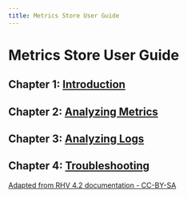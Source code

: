 ```yaml
---
title: Metrics Store User Guide
---
```


# Metrics Store User Guide

## Chapter 1: [Introduction](../Introduction)

## Chapter 2: [Analyzing Metrics](../analyzing-metrics)

## Chapter 3: [Analyzing Logs](../Logs)

## Chapter 4: [Troubleshooting](../Troubleshooting)

[Adapted from RHV 4.2 documentation - CC-BY-SA](https://access.redhat.com/documentation/en-us/red_hat_virtualization/4.2/html/metrics_store_user_guide/index)
